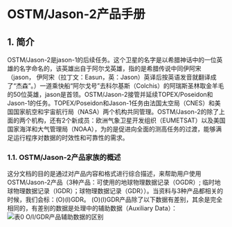 # OSTM/Jason-2产品手册
## 1.	简介
OSTM/Jason-2是jason-1的后续任务。这个卫星的名字是以希腊神话中的一位英雄的名字命名的，该英雄出自于阿尔戈英雄，指的是希腊传说中同伊阿宋 （jason， 伊阿宋（拉丁文：Easun，英：Jason）英译后按英语发音就翻译成了“杰森”。）一道乘快船“阿尔戈号”去科尔基斯（Colchis）的阿瑞斯圣林取金羊毛的50位英雄，jason是首领。OSTM/Jason-2接管并延续TOPEX/Poseidon和Jason-1的任务。TOPEX/Poseidon和Jason-1任务由法国太空局（CNES）和美国国家航空和宇宙航行局（NASA）两个机构共同管理。OSTM/Jason-2的除了上面的两个机构，还有2个新成员：欧洲气象卫星开发组织（EUMETSAT）以及美国国家海洋和大气管理局（NOAA），为的是促进向全面的测高任务的过渡，能够满足运行程序对数据的时效性和可靠性的需求。
### 1.1.	OSTM/Jason-2产品家族的概述
这分文档的目的是通过对产品内容和格式进行综合描述，来帮助用户使用OSTM/Jason-2产品（3种产品：可使用的地球物理数据记录（OGDR）; 临时地球物理数据记录（IGDR）；球物理数据记录（GDR））。当资料与3种产品都相关的时候，我们会标：(O)(I)GDR。
(O)(I)GDR产品除了以下数据有差别，其余是完全相同的，有差别的数据是处理中的辅助数据（Auxiliary Data）：
![表0 O/I/GDR产品辅助数据的区别](https://github.com/shanchuantian/altimetry/blob/master/handbook_translation/jason2/pics/table0.png)

